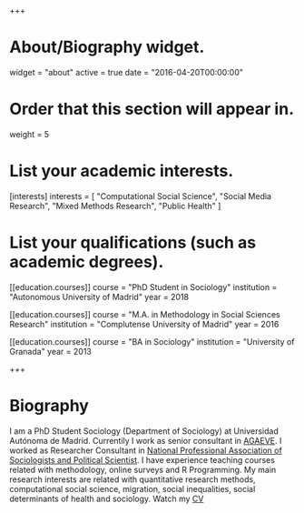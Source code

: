 +++
# About/Biography widget.
widget = "about"
active = true
date = "2016-04-20T00:00:00"

# Order that this section will appear in.
weight = 5

# List your academic interests.
[interests]
  interests = [
    "Computational Social Science",
    "Social Media Research",
    "Mixed Methods Research",
    "Public Health"
  ]

# List your qualifications (such as academic degrees).
[[education.courses]]
  course = "PhD Student in Sociology"
  institution = "Autonomous University of Madrid"
  year = 2018

[[education.courses]]
  course = "M.A. in Methodology in Social Sciences Research"
  institution = "Complutense University of Madrid"
  year = 2016

[[education.courses]]
  course = "BA in Sociology"
  institution = "University of Granada"
  year = 2013
 
+++

# Biography

I am a PhD Student Sociology (Department of Sociology) at Universidad Autónoma de Madrid. Currentily I work as senior consultant in [AGAEVE](http://www.juntadeandalucia.es/educacion/agaeve/). I worked as Researcher Consultant in [National Professional Association of Sociologists and Political Scientist](http://colpolsoc.org/). I have experience teaching courses related with methodology, online surveys and R Programming. My main research interests are related with quantitative research methods, computational social science, migration, social inequalities, social determinants of health and sociology. Watch my [CV](http://vsslledo.netlify.com/files/CV_Victor_Suarez_Lledo.pdf)

